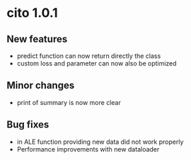 # cito 1.0.1

## New features 
* predict function can now return directly the class
* custom loss and parameter can now also be optimized

## Minor changes 
* print of summary is now more clear 

## Bug fixes
* in ALE function providing new data did not work properly
* Performance improvements with new dataloader
